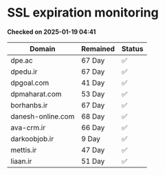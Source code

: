 # SSL expiration monitoring

**Checked on 2025-01-19 04:41**

| Domain | Remained | Status       |
|--------|----------|--------------|
| dpe.ac     | 67 Day   | ✅ |
| dpedu.ir     | 67 Day   | ✅ |
| dpgoal.com     | 41 Day   | ✅ |
| dpmaharat.com     | 53 Day   | ✅ |
| borhanbs.ir     | 67 Day   | ✅ |
| danesh-online.com     | 68 Day   | ✅ |
| ava-crm.ir     | 66 Day   | ✅ |
| darkoobjob.ir     | 9 Day   | ✅ |
| mettis.ir     | 47 Day   | ✅ |
| liaan.ir     | 51 Day   | ✅ |
